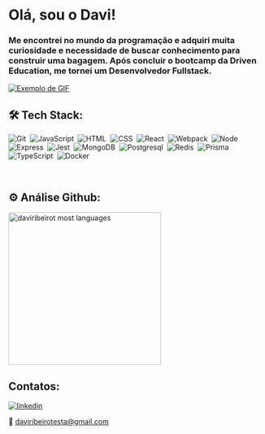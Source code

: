<h1 align="left">Olá, sou o Davi!</h1>

<h3 align="left"> Me encontrei no mundo da programação e adquiri muita curiosidade e necessidade de buscar conhecimento para construir uma bagagem. Após concluir o bootcamp da Driven Education, me tornei um Desenvolvedor Fullstack. </h3>

[![Exemplo de GIF](https://i.gifer.com/A3Pm.gif)](https://example.com/destino)

## 🛠️ Tech Stack:
![Git](https://img.shields.io/badge/-Git-05122A?style=flat&logo=git)&nbsp;
![JavaScript](https://img.shields.io/badge/-JavaScript-05122A?style=flat&logo=javascript)&nbsp;
![HTML](https://img.shields.io/badge/-HTML-05122A?style=flat&logo=HTML5)&nbsp;
![CSS](https://img.shields.io/badge/-CSS-05122A?style=flat&logo=CSS3&logoColor=1572B6)&nbsp;
![React](https://img.shields.io/badge/-React-05122A?style=flat&logo=react)&nbsp;
![Webpack](https://img.shields.io/badge/-webpack-05122A?style=flat&logo=webpack)&nbsp;
![Node](https://img.shields.io/badge/-Node-05122A?style=flat&logo=Node.js)&nbsp;
![Express](https://img.shields.io/badge/-express-05122A?style=flat&logo=express)&nbsp;
![Jest](https://img.shields.io/badge/-Jest-05122A?style=flat&logo=jest)&nbsp;
![MongoDB](https://img.shields.io/badge/-MongoDB-05122A?style=flat&logo=MongoDB)&nbsp;
![Postgresql](https://img.shields.io/badge/-Postgresql-05122A?style=flat&logo=Postgresql)&nbsp;
![Redis](https://img.shields.io/badge/-Redis-05122A?style=flat&logo=Redis)&nbsp;
![Prisma](https://img.shields.io/badge/-Prisma-05122A?style=flat&logo=Prisma)&nbsp;
![TypeScript](https://img.shields.io/badge/-TypeScript-05122A?style=flat&logo=typescript)&nbsp;
![Docker](https://img.shields.io/badge/-Docker-05122A?style=flat&logo=docker)&nbsp;

<br>

## :gear: Análise Github:
<img width="300em" src="https://github-readme-stats.vercel.app/api/top-langs/?username=daviribeirot&layout=compact&theme=vision-friendly-dark" alt="daviribeirot most languages"/>

## Contatos:

<a href="https://linkedin.com/in/daviribeirot" target="_blank">
  <img align="center" src="https://img.shields.io/badge/-daviribeirot-05122A?style=flat&logo=linkedin" alt="linkedin"/>
</a>

<br>

:incoming_envelope: daviribeirotesta@gmail.com
